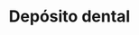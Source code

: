 ---
title: "Depósito dental"
url: /la-magdalena-contreras/deposito-dental/
shop: suministros médicos
---